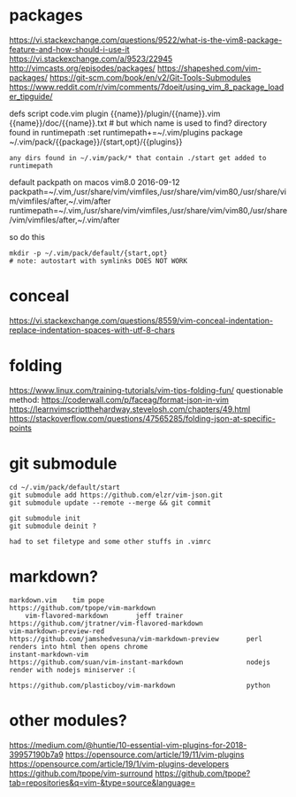 # packages
https://vi.stackexchange.com/questions/9522/what-is-the-vim8-package-feature-and-how-should-i-use-it
https://vi.stackexchange.com/a/9523/22945
http://vimcasts.org/episodes/packages/
https://shapeshed.com/vim-packages/
https://git-scm.com/book/en/v2/Git-Tools-Submodules
https://www.reddit.com/r/vim/comments/7doeit/using_vim_8_package_loader_tipguide/

defs
    script      code.vim
    plugin      {{name}}/plugin/{{name}}.vim  {{name}}/doc/{{name}}.txt # but which name is used to find? directory found in runtimepath   :set runtimepath+=~/.vim/plugins
    package     ~/.vim/pack/{{package}}/{start,opt}/{{plugins}}

    any dirs found in ~/.vim/pack/* that contain ./start get added to runtimepath

default packpath on macos vim8.0 2016-09-12
    packpath=~/.vim,/usr/share/vim/vimfiles,/usr/share/vim/vim80,/usr/share/vim/vimfiles/after,~/.vim/after
    runtimepath=~/.vim,/usr/share/vim/vimfiles,/usr/share/vim/vim80,/usr/share/vim/vimfiles/after,~/.vim/after

so do this

    mkdir -p ~/.vim/pack/default/{start,opt}
    # note: autostart with symlinks DOES NOT WORK

# conceal
https://vi.stackexchange.com/questions/8559/vim-conceal-indentation-replace-indentation-spaces-with-utf-8-chars

# folding
https://www.linux.com/training-tutorials/vim-tips-folding-fun/
questionable method: https://coderwall.com/p/faceag/format-json-in-vim
https://learnvimscriptthehardway.stevelosh.com/chapters/49.html
https://stackoverflow.com/questions/47565285/folding-json-at-specific-points

# git submodule

    cd ~/.vim/pack/default/start
    git submodule add https://github.com/elzr/vim-json.git
    git submodule update --remote --merge && git commit

    git submodule init
    git submodule deinit ?

    had to set filetype and some other stuffs in .vimrc

# markdown?
    markdown.vim    tim pope                            https://github.com/tpope/vim-markdown
        vim-flavored-markdown       jeff trainer        https://github.com/jtratner/vim-flavored-markdown
    vim-markdown-preview-red                            https://github.com/jamshedvesuna/vim-markdown-preview       perl renders into html then opens chrome
    instant-markdown-vim                                https://github.com/suan/vim-instant-markdown                nodejs render with nodejs miniserver :(
                                                        https://github.com/plasticboy/vim-markdown                  python

# other modules?
https://medium.com/@huntie/10-essential-vim-plugins-for-2018-39957190b7a9
https://opensource.com/article/19/11/vim-plugins
https://opensource.com/article/19/1/vim-plugins-developers
https://github.com/tpope/vim-surround
https://github.com/tpope?tab=repositories&q=vim-&type=source&language=

